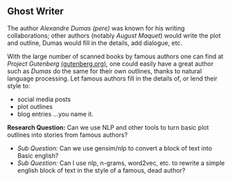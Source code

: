## **Ghost Writer**
The author *Alexandre Dumas (pere)* was known for his writing collaborations; other authors (notably *August Maquet*) would write the plot and outline, Dumas would fill in the details, add dialogue, etc.

With the large number of scanned books by famous authors one can find at *Project Gutenberg* [(gutenberg.org)](https://www.gutenberg.org/), one could easily have a great author such as *Dumas* do the same for their own outlines, thanks to natural language processing.  Let famous authors fill in the details of, or lend their style to:
* social media posts
* plot outlines
* blog entries
...you name it.

**Research Question:** Can we use NLP and other tools to turn basic plot outlines into stories from famous authors?
* *Sub Question:* Can we use gensim/nlp to convert a block of text into Basic english?
* *Sub Question:* Can I use nlp, n-grams, word2vec, etc. to rewrite a simple english block of text in the style of a famous, dead author?
